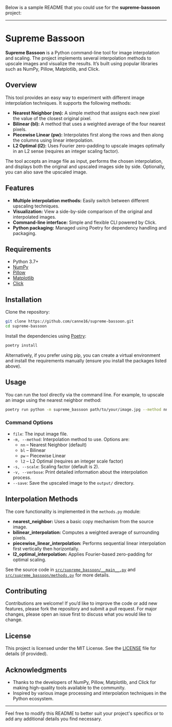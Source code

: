 Below is a sample README that you could use for the **supreme-bassoon** project:

---

# Supreme Bassoon

**Supreme Bassoon** is a Python command-line tool for image interpolation and scaling. The project implements several interpolation methods to upscale images and visualize the results. It’s built using popular libraries such as NumPy, Pillow, Matplotlib, and Click.

## Overview

This tool provides an easy way to experiment with different image interpolation techniques. It supports the following methods:

- **Nearest Neighbor (nn):** A simple method that assigns each new pixel the value of the closest original pixel.
- **Bilinear (bl):** A method that uses a weighted average of the four nearest pixels.
- **Piecewise Linear (pw):** Interpolates first along the rows and then along the columns using linear interpolation.
- **L2 Optimal (l2):** Uses Fourier zero-padding to upscale images optimally in an L2 sense (requires an integer scaling factor).

The tool accepts an image file as input, performs the chosen interpolation, and displays both the original and upscaled images side by side. Optionally, you can also save the upscaled image.

## Features

- **Multiple interpolation methods:** Easily switch between different upscaling techniques.
- **Visualization:** View a side-by-side comparison of the original and interpolated images.
- **Command-line interface:** Simple and flexible CLI powered by Click.
- **Python packaging:** Managed using Poetry for dependency handling and packaging.

## Requirements

- Python 3.7+
- [NumPy](https://numpy.org/)
- [Pillow](https://python-pillow.org/)
- [Matplotlib](https://matplotlib.org/)
- [Click](https://click.palletsprojects.com/)

## Installation

Clone the repository:

```bash
git clone https://github.com/canne16/supreme-bassoon.git
cd supreme-bassoon
```

Install the dependencies using [Poetry](https://python-poetry.org/):

```bash
poetry install
```

Alternatively, if you prefer using pip, you can create a virtual environment and install the requirements manually (ensure you install the packages listed above).

## Usage

You can run the tool directly via the command line. For example, to upscale an image using the nearest neighbor method:

```bash
poetry run python -m supreme_bassoon path/to/your/image.jpg --method nn --scale 2 --verbose --save
```

### Command Options

- `file`: The input image file.
- `-m, --method`: Interpolation method to use. Options are:
  - `nn` – Nearest Neighbor (default)
  - `bl` – Bilinear
  - `pw` – Piecewise Linear
  - `l2` – L2 Optimal (requires an integer scale factor)
- `-s, --scale`: Scaling factor (default is 2).
- `-v, --verbose`: Print detailed information about the interpolation process.
- `--save`: Save the upscaled image to the `output/` directory.

## Interpolation Methods

The core functionality is implemented in the `methods.py` module:
- **nearest_neighbor:** Uses a basic copy mechanism from the source image.
- **bilinear_interpolation:** Computes a weighted average of surrounding pixels.
- **piecewise_linear_interpolation:** Performs sequential linear interpolation first vertically then horizontally.
- **l2_optimal_interpolation:** Applies Fourier-based zero-padding for optimal scaling.

See the source code in [`src/supreme_bassoon/__main__.py`](https://github.com/canne16/supreme-bassoon/blob/main/src/supreme_bassoon/__main__.py) and [`src/supreme_bassoon/methods.py`](https://github.com/canne16/supreme-bassoon/blob/main/src/supreme_bassoon/methods.py) for more details.

## Contributing

Contributions are welcome! If you’d like to improve the code or add new features, please fork the repository and submit a pull request. For major changes, please open an issue first to discuss what you would like to change.

## License

This project is licensed under the MIT License. See the [LICENSE](LICENSE) file for details (if provided).

## Acknowledgments

- Thanks to the developers of NumPy, Pillow, Matplotlib, and Click for making high-quality tools available to the community.
- Inspired by various image processing and interpolation techniques in the Python ecosystem.

---

Feel free to modify this README to better suit your project's specifics or to add any additional details you find necessary.